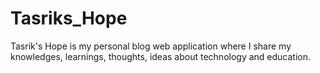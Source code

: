 # Tasriks_Hope
Tasrik's Hope is my personal blog web application where I share my knowledges, learnings, thoughts, ideas about technology and education.
